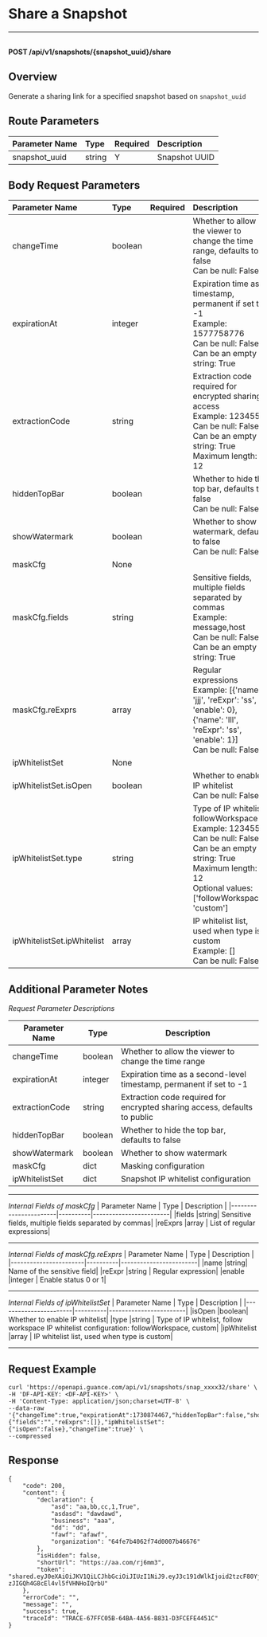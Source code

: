 # Share a Snapshot

---

<br />**POST /api/v1/snapshots/\{snapshot_uuid\}/share**

## Overview
Generate a sharing link for a specified snapshot based on `snapshot_uuid`



## Route Parameters

| Parameter Name        | Type     | Required | Description              |
|:-------------------|:-------|:-----|:----------------|
| snapshot_uuid | string | Y | Snapshot UUID<br> |


## Body Request Parameters

| Parameter Name        | Type     | Required | Description              |
|:-------------------|:-------|:-----|:----------------|
| changeTime | boolean |  | Whether to allow the viewer to change the time range, defaults to false<br>Can be null: False <br> |
| expirationAt | integer |  | Expiration time as a timestamp, permanent if set to -1<br>Example: 1577758776 <br>Can be null: False <br>Can be an empty string: True <br> |
| extractionCode | string |  | Extraction code required for encrypted sharing access<br>Example: 123455x <br>Can be null: False <br>Can be an empty string: True <br>Maximum length: 12 <br> |
| hiddenTopBar | boolean |  | Whether to hide the top bar, defaults to false<br>Can be null: False <br> |
| showWatermark | boolean |  | Whether to show watermark, defaults to false<br>Can be null: False <br> |
| maskCfg | None |  | <br> |
| maskCfg.fields | string |  | Sensitive fields, multiple fields separated by commas<br>Example: message,host <br>Can be null: False <br>Can be an empty string: True <br> |
| maskCfg.reExprs | array |  | Regular expressions<br>Example: [{'name': 'jjj', 'reExpr': 'ss', 'enable': 0}, {'name': 'lll', 'reExpr': 'ss', 'enable': 1}] <br>Can be null: False <br> |
| ipWhitelistSet | None |  | <br> |
| ipWhitelistSet.isOpen | boolean |  | Whether to enable IP whitelist<br>Can be null: False <br> |
| ipWhitelistSet.type | string |  | Type of IP whitelist, followWorkspace<br>Example: 123455x <br>Can be null: False <br>Can be an empty string: True <br>Maximum length: 12 <br>Optional values: ['followWorkspace', 'custom'] <br> |
| ipWhitelistSet.ipWhitelist | array |  | IP whitelist list, used when type is custom<br>Example: [] <br>Can be null: False <br> |

## Additional Parameter Notes

*Request Parameter Descriptions*

| Parameter Name                | Type  | Description          |
|-----------------------|----------|------------------------|
|changeTime             |boolean| Whether to allow the viewer to change the time range|
|expirationAt             |integer| Expiration time as a second-level timestamp, permanent if set to -1|
|extractionCode   |string     | Extraction code required for encrypted sharing access, defaults to public|
|hiddenTopBar   |boolean     | Whether to hide the top bar, defaults to false|
|showWatermark |boolean     | Whether to show watermark|
|maskCfg |dict     | Masking configuration|
|ipWhitelistSet |dict     | Snapshot IP whitelist configuration|

--------------

*Internal Fields of maskCfg*
| Parameter Name                | Type  | Description          |
|-----------------------|----------|------------------------|
|fields             |string| Sensitive fields, multiple fields separated by commas|
|reExprs   |array     | List of regular expressions|

--------------

*Internal Fields of maskCfg.reExprs*
| Parameter Name                | Type  | Description          |
|-----------------------|----------|------------------------|
|name             |string| Name of the sensitive field|
|reExpr   |string     | Regular expression|
|enable   |integer     | Enable status 0 or 1|

--------------

*Internal Fields of ipWhitelistSet*
| Parameter Name                | Type  | Description          |
|-----------------------|----------|------------------------|
|isOpen             |boolean| Whether to enable IP whitelist|
|type   |string     | Type of IP whitelist, follow workspace IP whitelist configuration: followWorkspace, custom|
|ipWhitelist   |array     | IP whitelist list, used when type is custom|

--------------



## Request Example
```shell
curl 'https://openapi.guance.com/api/v1/snapshots/snap_xxxx32/share' \
-H 'DF-API-KEY: <DF-API-KEY>' \
-H 'Content-Type: application/json;charset=UTF-8' \
--data-raw '{"changeTime":true,"expirationAt":1730874467,"hiddenTopBar":false,"showWatermark":true,"maskCfg":{"fields":"","reExprs":[]},"ipWhitelistSet":{"isOpen":false},"changeTime":true}' \
--compressed 
```




## Response
```shell
{
    "code": 200,
    "content": {
        "declaration": {
            "asd": "aa,bb,cc,1,True",
            "asdasd": "dawdawd",
            "business": "aaa",
            "dd": "dd",
            "fawf": "afawf",
            "organization": "64fe7b4062f74d0007b46676"
        },
        "isHidden": false,
        "shortUrl": "https://aa.com/rj6mm3",
        "token": "shared.eyJ0eXAiOiJKV1QiLCJhbGciOiJIUzI1NiJ9.eyJ3c191dWlkIjoid2tzcF80YjU3YzdiYWIzOGU0YTJkOTYzMGY2NzVkYzIwMDE1ZCIsInNoYXJlX2NvbmZpZ191dWlkIjoic2hhcmVfNDhiYjBhMTExNDJhNDM0Nzk0NmM4Y2YxOWExZTAxZTYiLCJleHBpcmF0aW9uQXQiOjE3MzA4NzQ0NjcsInJlc291cmNlVHlwZSI6InNuYXBzaG90In0.ZMgLS7S1umNSMA8-zJIGQh4G8cEl4vl5fVHNHoIQrbU"
    },
    "errorCode": "",
    "message": "",
    "success": true,
    "traceId": "TRACE-67FFC05B-64BA-4A56-B831-D3FCEFE4451C"
} 
```